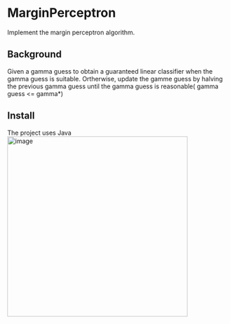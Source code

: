 # MarginPerceptron
Implement the margin perceptron algorithm.

## Background
Given a gamma guess to obtain a guaranteed linear classifier when the gamma guess is suitable.
Ortherwise, update the gamme guess by halving the previous gamma guess until the gamma guess is reasonable( gamma guess <= gamma*)

## Install 
The project uses Java
<img width="411" alt="image" src="https://user-images.githubusercontent.com/80193517/201584273-78d6ceb6-29f9-4c71-93ab-e606f9925538.png">
